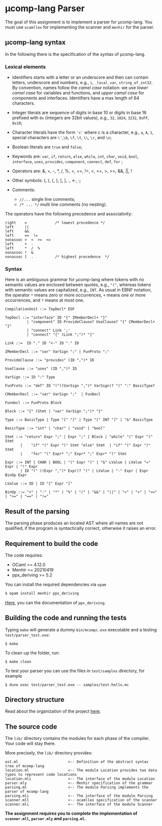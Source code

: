 # µcomp-lang Parser

The goal of this assignment is to implement a parser for µcomp-lang. 
You must use `ocamllex` for implementing the scanner and `menhir` for the parser.

## µcomp-lang syntax
In the following there is the specification of the syntax of µcomp-lang. 
 

### Lexical elements

* Identifiers starts with a letter or an underscore and then can contain letters, underscore and numbers, e.g., `i`, `_local_var`, `string_of_int32`.
By convention, names follow the *camel case* notation: we use *lower camel case* for variables and functions, and *upper camel case* for components and interfaces. 
Identifiers have a max length of 64 characters.

* Integer literals are sequence of digits in base 10 or digits in base 16 prefixed with `0x` (integers are 32bit values), e.g., `32`, `1024`, `3232`, `0xFF`, `0x10`;

* Character literals have the form `'c'` where c is a character, e.g., `a`, `A`, `1`,  special characters are `\'`,`\b`, `\f`, `\t`, `\\`, `\r`, and `\n`;

* Boolean literals are `true` and `false`;

* Keywords are: `var`, `if`, `return`, `else`, `while`, `int`, `char`, `void`, `bool`, `interface`, `uses`, `provides`, `component`, `connect`, `def`, `for` ;

* Operators are: &,  +, -, *, /, %,  =, ==, !=, <, <=, >, >=, &&, ||, !

* Other symbols: (, ), {, }, [, ], ., <-, :;

* Comments:
    * `//...` single line comments;
    * `/* ... */` multi line comments (no nesting).

The operators have the following precedence and associativity:

    right    =             /* lowest precedence */
    left     ||
    left     &&
    left     ==  != 
    nonassoc >  <  >=  <=
    left     +  - 
    left     *  /  %
    nonassoc !  &
    nonassoc [  .          /* highest precedence  */


### Syntax

Here is an ambiguous grammar for µcomp-lang where tokens with no semantic values are enclosed between quotes, e.g., `"("`, whereas tokens with semantic values are capitalized, e.g., `INT`. 
As usual in EBNF notation, the operator `*` means zero or more occurrences, `+` means one or more occurrences, and `?` means at most one.

    CompilationUnit ::= TopDecl* EOF
 
    TopDecl ::= "interface" ID "{" IMemberDecl+ "}" 
              | "component" ID ProvideClause? UseClause? "{" CMemberDecl+ "}"
              | "connect" Link ';'
              | "connect" "{" (Link ";")* "}"

    Link ::=  ID "." ID "<-" ID "." ID 

    IMemberDecl ::= "var" VarSign ";" | FunProto ";"

    ProvideClause ::= "provides" (ID ",")* ID 

    UseClause ::= "uses" (ID ",")* ID

    VarSign ::= ID ":" Type
    
    FunProto ::= "def" ID "("((VarSign ",")* VarSign)? ")" ":" BasicType? 

    CMemberDecl ::= "var" VarSign ";"  | FunDecl
    
    Fundecl ::= FunProto Block
    
    Block ::= "{" (Stmt | "var" VarSign ";")* "}"
    
    Type ::= BasicType | Type "[" "]" | Type "[" INT "]" | "&" BasicType

    BasicType ::= "int" | "char" | "void" | "bool"  
    
    Stmt ::= "return" Expr ";" | Expr ";" | Block | "while" "(" Expr ")" Stmt 
           |    "if" "(" Expr ")" Stmt "else" Stmt  | "if" "(" Expr ")" Stmt
           |    "for" "(" Expr* ";" Expr* ";" Expr* ")" Stmt

    Expr ::= INT | CHAR | BOOL | "(" Expr ")" | "&" LValue | LValue "=" Expr | "!" Expr 
           | ID "(" ((Expr ",")* Expr)? ")" | LValue | "-" Expr | Expr BinOp Expr  

    LValue ::= ID | ID "[" Expr "]"

    BinOp ::= "+" | "-" | "*" | "%" | "/" | "&&" | "||" | "<" | ">" | "<=" | ">=" | "==" | "!="

## Result of the parsing
The parsing phase produces an located AST where all names are not qualified, if the program is syntactically correct, otherwise it raises an error.  

## Requirement to build the code
The code requires:
* OCaml >= 4.12.0
* Menhir >= 20210419
* ppx_deriving >= 5.2 

You can install the required dependencies via `opam`
```sh
$ opam install menhir ppx_deriving
```
[Here](https://github.com/ocaml-ppx/ppx_deriving), you can the documentation of `ppx_deriving`.

## Building the code and running the tests
Typing `make` will generate a dummy `bin/mcompc.exe` executable and a testing `test/parser_test.exe`:
```
$ make
```

To clean-up the folder, run:
```
$ make clean
```

To test your parser you can use the files in `test/samples` directory, for example
```
$ dune exec test/parser_test.exe -- samples/test-hello.mc
```
## Directory structure #

Read about the organization of the project [here](../SETUP.md#project-structure).

## The source code

The `lib/` directory contains the modules for each phase of the compiler. 
Your code will stay there.

More precisely, the `lib/` directory provides:

    ast.ml                       <-- Definition of the abstract syntax tree of mcomp-lang 
    location.ml                  <-- The module Location provides two data types to represent code locations
    location.mli                 <-- The interface of the module Location   
    parser.mly                   <-- Menhir specification of the grammar
    parsing.ml                   <-- The module Parsing implements the parser of mcomp-lang
    parsing.mli                  <-- The interface of the module Parsing  
    scanner.mll                  <-- ocamllex specification of the scanner 
    scanner.mli                  <-- The interface of the module Scanner

**The assignment requires you to complete the implementation of `scanner.mll`, `parser.mly` and `parsing.ml`.**    